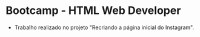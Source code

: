 # Bootcamp - HTML Web Developer

- Trabalho realizado no projeto "Recriando a página inicial do Instagram".

